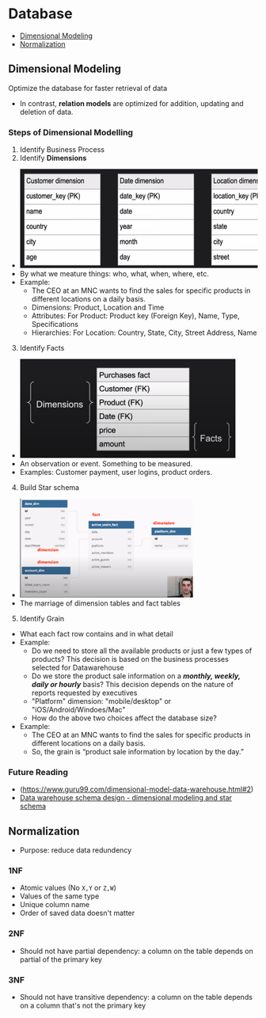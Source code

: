 # Database
- [Dimensional Modeling](#dimensional-modeling)
- [Normalization](#normalization)

## Dimensional Modeling
Optimize the database for faster retrieval of data

- In contrast, **relation models** are optimized for addition, updating and deletion of data.

### Steps of Dimensional Modelling
1. Identify Business Process
2. Identify **Dimensions**
  - <img src="images/dimensions.png" height="200px">
  - By what we meature things: who, what, when, where, etc.
  - Example:
    - The CEO at an MNC wants to find the sales for specific products in different locations on a daily basis.
    - Dimensions: Product, Location and Time
    - Attributes: For Product: Product key (Foreign Key), Name, Type, Specifications
    - Hierarchies: For Location: Country, State, City, Street Address, Name
3. Identify Facts
  - <img src="images/fact.png" height="200px">
  - An observation or event. Something to be measured.
  - Examples: Customer payment, user logins, product orders.
4. Build Star schema
  - <img src="images/star-schema.png" height="200px">
  - The marriage of dimension tables and fact tables
5. Identify Grain
  - What each fact row contains and in what detail
  - Example:
    - Do we need to store all the available products or just a few types of products? This decision is based on the business processes selected for Datawarehouse
    - Do we store the product sale information on a ***monthly, weekly, daily or hourly*** basis? This decision depends on the nature of reports requested by executives
    - "Platform" dimension: "mobile/desktop" or "iOS/Android/Windoes/Mac"
    - How do the above two choices affect the database size?
  - Example:
    - The CEO at an MNC wants to find the sales for specific products in different locations on a daily basis.
    - So, the grain is “product sale information by location by the day.”


### Future Reading
- (https://www.guru99.com/dimensional-model-data-warehouse.html#2)
- [Data warehouse schema design - dimensional modeling and star schema](https://www.youtube.com/watch?v=fpquGrdgbLg)

## Normalization
- Purpose: reduce data redundency

### 1NF
- Atomic values (No `X,Y` or `Z,W`)
- Values of the same type
- Unique column name
- Order of saved data doesn't matter

### 2NF
- Should not have partial dependency: a column on the table depends on partial of the primary key

### 3NF
- Should not have transitive dependency: a column on the table depends on a column that's not the primary key
